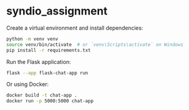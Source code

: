 # syndio_assignment

Create a virtual environment and install dependencies:

```bash
python -m venv venv
source venv/bin/activate  # or `venv\Scripts\activate` on Windows
pip install -r requirements.txt
```

Run the Flask application:
```bash
flask --app flask-chat-app run
```

Or using Docker:
```bash
docker build -t chat-app .
docker run -p 5000:5000 chat-app
```